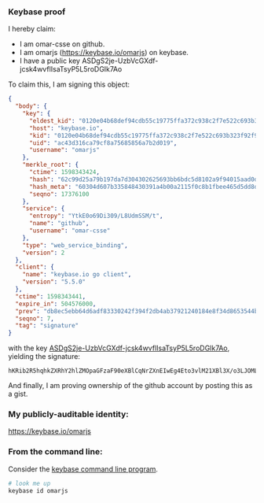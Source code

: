 ### Keybase proof

I hereby claim:

  * I am omar-csse on github.
  * I am omarjs (https://keybase.io/omarjs) on keybase.
  * I have a public key ASDgS2je-UzbVcGXdf-jcsk4wvflIsaTsyP5L5roDGIk7Ao

To claim this, I am signing this object:

```json
{
  "body": {
    "key": {
      "eldest_kid": "0120e04b68def94cdb55c19775ffa372c938c2f7e522c693b323f92f9ae80c6224ec0a",
      "host": "keybase.io",
      "kid": "0120e04b68def94cdb55c19775ffa372c938c2f7e522c693b323f92f9ae80c6224ec0a",
      "uid": "ac43d316ca79cf8a75685856a7b2d019",
      "username": "omarjs"
    },
    "merkle_root": {
      "ctime": 1598343424,
      "hash": "62c99d25a79b197da7d304302625693bb6bdc5d8102a9f94015aad0dba9aabb9c4d4cc5d750ba2534b1896bca17eaad02197589a007c3167b813d46918bb6d44",
      "hash_meta": "60304d607b335848430391a4b00a2115f0c8b1fbee465d5dd8dc8b88dd6b34dc",
      "seqno": 17376100
    },
    "service": {
      "entropy": "YtkE0o69Di309/L8UdmSSM/t",
      "name": "github",
      "username": "omar-csse"
    },
    "type": "web_service_binding",
    "version": 2
  },
  "client": {
    "name": "keybase.io go client",
    "version": "5.5.0"
  },
  "ctime": 1598343441,
  "expire_in": 504576000,
  "prev": "db8ec5ebb64d6adf83330242f394f2db4ab37921240184e8f34d8653544b0625",
  "seqno": 7,
  "tag": "signature"
}
```

with the key [ASDgS2je-UzbVcGXdf-jcsk4wvflIsaTsyP5L5roDGIk7Ao](https://keybase.io/omarjs), yielding the signature:

```
hKRib2R5hqhkZXRhY2hlZMOpaGFzaF90eXBlCqNrZXnEIwEg4Eto3vlM21XBl3X/o3LJOML35SLGk7Mj+S+a6AxiJOwKp3BheWxvYWTESpcCB8Qg247F67ZNat+DMwJC85Ty20qzeSEkAYTo802GU1RLBiXEIFCnyVqP6J7+wKd1tjy9Z4gyRTwwLD+g2fUNKAwdoNmEAgHCo3NpZ8RAVG5LwXyElw1mOZIRbrMGmvN97cMJ9/38wDtoZm4ACBov+7y8yv80oEs1eQk6vvK5h/hF+ksxilf0xwluklTCCahzaWdfdHlwZSCkaGFzaIKkdHlwZQildmFsdWXEIHcx/N8N/zjQ07TIy6CaHC1VysMkGPv6D7BvRYdAyczuo3RhZ80CAqd2ZXJzaW9uAQ==

```

And finally, I am proving ownership of the github account by posting this as a gist.

### My publicly-auditable identity:

https://keybase.io/omarjs

### From the command line:

Consider the [keybase command line program](https://keybase.io/download).

```bash
# look me up
keybase id omarjs
```

